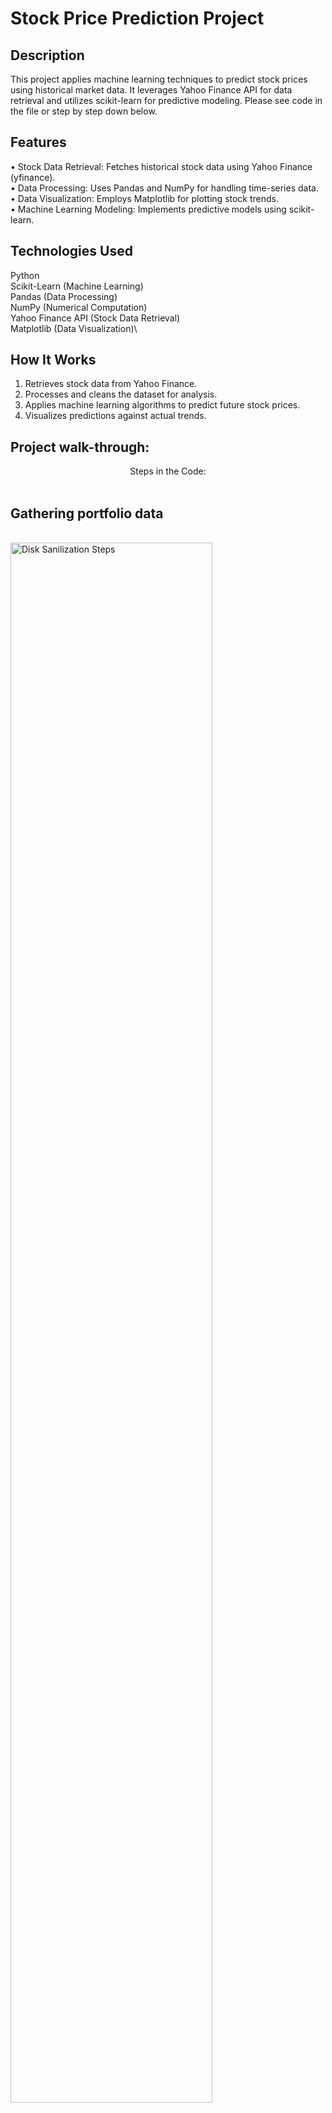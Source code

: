 <h1>Stock Price Prediction Project</h1>

<h2>Description</h2>
This project applies machine learning techniques to predict stock prices using historical market data. It leverages Yahoo Finance API for data retrieval and utilizes scikit-learn for predictive modeling. Please see code in the file or step by step down below.
<br />


<h2>Features</h2>

•	Stock Data Retrieval: Fetches historical stock data using Yahoo Finance (yfinance).\
•	Data Processing: Uses Pandas and NumPy for handling time-series data.\
•	Data Visualization: Employs Matplotlib for plotting stock trends.\
•	Machine Learning Modeling: Implements predictive models using scikit-learn.


<h2>Technologies Used </h2>

Python\
Scikit-Learn (Machine Learning)\
Pandas (Data Processing)\
NumPy (Numerical Computation)\
Yahoo Finance API (Stock Data Retrieval)\
Matplotlib (Data Visualization)\


<h2>How It Works</h2>

1. Retrieves stock data from Yahoo Finance.
2. Processes and cleans the dataset for analysis.
3. Applies machine learning algorithms to predict future stock prices.
4. Visualizes predictions against actual trends.

<h2>Project walk-through:</h2>

<p align="center">
Steps in the Code: <br/>

<br />
<h2>Gathering portfolio data</h2>
<br />
<img src="https://i.imgur.com/quEu0R0.png" height="80%" width="80%" alt="Disk Sanilization Steps"/>
<br />
<h2>Reviewing Data</h2>
<br />
<img src="https://i.imgur.com/eKwOFQF.png" height="80%" width="80%" alt="Disk Sanilization Steps"/>
<br />
<h2>Displaying times series data of each stock in portfolio</h2>
<br />
<img src="https://i.imgur.com/B21Ig7X.png" height="80%" width="80%" alt="Disk Sanilization Steps"/>
<br />
<h2>Displaying volume data of each stock in portfolio</h2>
<br />
<img src="https://i.imgur.com/FWWfiDw.png" height="80%" width="80%" alt="Disk Sanilization Steps"/>
<br />
<h2>Isolating Apple Data for model</h2>
<br />
<img src="https://i.imgur.com/YhxBZWX.png" height="80%" width="80%" alt="Disk Sanilization Steps"/>
<br />
<br />
<img src="https://i.imgur.com/RVthQUh.png" height="80%" width="80%" alt="Disk Sanilization Steps"/>
<br />
<h2>Preparing training data</h2>
<br />
<img src="https://i.imgur.com/dLz4r8z.png" height="80%" width="80%" alt="Disk Sanilization Steps"/>
<br />
<h2>Preparing test data</h2>
<br />
<img src="https://i.imgur.com/QtwWwfr.png" height="80%" width="80%" alt="Disk Sanilization Steps"/>
<br />
<h2>Running Model and Plotting Output</h2>
<br />
<img src="https://i.imgur.com/w9UYx5s.png" height="80%" width="80%" alt="Disk Sanilization Steps"/>


<!--
 ```diff
- text in red
+ text in green
! text in orange
# text in gray
@@ text in purple (and bold)@@
```
--!>
